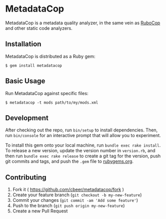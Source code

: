 # MetadataCop

MetadataCop is a metadata quality analyzer, in the same vein as [RuboCop](https://github.com/bbatsov/rubocop) and other static code analyzers.

## Installation

MetadataCop is distributed as a Ruby gem:

```console
$ gem install metadatacop
```

## Basic Usage

Run MetadataCop against specific files:

```console
$ metadatacop -t mods path/to/my/mods.xml
```

## Development

After checking out the repo, run `bin/setup` to install dependencies. Then, run `bin/console` for an interactive prompt that will allow you to experiment.

To install this gem onto your local machine, run `bundle exec rake install`. To release a new version, update the version number in `version.rb`, and then run `bundle exec rake release` to create a git tag for the version, push git commits and tags, and push the `.gem` file to [rubygems.org](https://rubygems.org).

## Contributing

1. Fork it ( https://github.com/cbeer/metadatacop/fork )
2. Create your feature branch (`git checkout -b my-new-feature`)
3. Commit your changes (`git commit -am 'Add some feature'`)
4. Push to the branch (`git push origin my-new-feature`)
5. Create a new Pull Request
